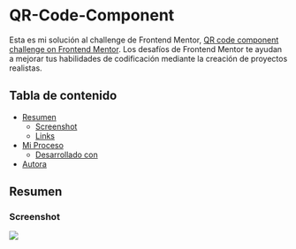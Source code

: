 # QR-Code-Component
Esta es mi solución al challenge de Frontend Mentor, [QR code component challenge on Frontend Mentor](https://www.frontendmentor.io/challenges/qr-code-component-iux_sIO_H). Los desafíos de Frontend Mentor te ayudan a mejorar tus habilidades de codificación mediante la creación de proyectos realistas.

## Tabla de contenido
- [Resumen](#resumen)
  - [Screenshot](#screenshot)
  - [Links](#links)
- [Mi Proceso](#mi-proceso)
  - [Desarrollado con](#desarrollado-con)
- [Autora](#autora)

## Resumen
### Screenshot
![](./screenshot.jpg)
